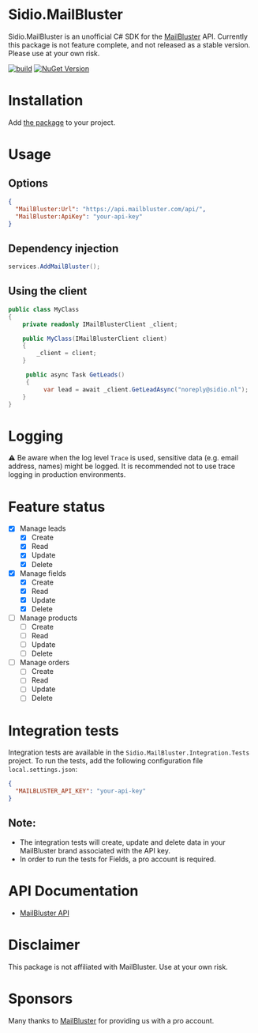 Sidio.MailBluster
=============
Sidio.MailBluster is an unofficial C# SDK for the [MailBluster](https://mailbluster.com) API. Currently this package is not feature complete,
and not released as a stable version. Please use at your own risk.

[![build](https://github.com/marthijn/Sidio.MailBluster/actions/workflows/build.yml/badge.svg)](https://github.com/marthijn/Sidio.MailBluster/actions/workflows/build.yml)
[![NuGet Version](https://img.shields.io/nuget/v/Sidio.MailBluster)](https://www.nuget.org/packages/Sidio.MailBluster/)

# Installation
Add [the package](https://www.nuget.org/packages/Sidio.MailBluster/) to your project.

# Usage
## Options
```json
{
  "MailBluster:Url": "https://api.mailbluster.com/api/",
  "MailBluster:ApiKey": "your-api-key"
}
```

## Dependency injection
```csharp
services.AddMailBluster();
```

## Using the client
```csharp
public class MyClass
{
    private readonly IMailBlusterClient _client;

    public MyClass(IMailBlusterClient client)
    {
        _client = client;        
    }

     public async Task GetLeads()
     {
          var lead = await _client.GetLeadAsync("noreply@sidio.nl");
    }
}
```

# Logging
⚠️ Be aware when the log level `Trace` is used, sensitive data (e.g. email address, names) might be logged. It is recommended
not to use trace logging in production environments.

# Feature status
- [x] Manage leads
  - [x] Create
  - [x] Read
  - [x] Update
  - [x] Delete
- [x] Manage fields
    - [x] Create
    - [x] Read
    - [x] Update
    - [x] Delete
- [ ] Manage products
    - [ ] Create
    - [ ] Read
    - [ ] Update
    - [ ] Delete
- [ ] Manage orders
    - [ ] Create
    - [ ] Read
    - [ ] Update
    - [ ] Delete

# Integration tests
Integration tests are available in the `Sidio.MailBluster.Integration.Tests` project. To run the tests, add the following configuration file `local.settings.json`:
```json
{
  "MAILBLUSTER_API_KEY": "your-api-key"
}
```

## Note:
- The integration tests will create, update and delete data in your MailBluster brand associated with the API key.
- In order to run the tests for Fields, a pro account is required.

# API Documentation
- [MailBluster API](https://mailbluster.com/docs/api)

# Disclaimer
This package is not affiliated with MailBluster. Use at your own risk.

# Sponsors
Many thanks to [MailBluster](https://mailbluster.com/) for providing us with a pro account.